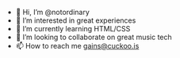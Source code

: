- 👋 Hi, I’m @notordinary
- 👀 I’m interested in great experiences
- 🌱 I’m currently learning HTML/CSS
- 💞️ I’m looking to collaborate on great music tech
- 📫 How to reach me gains@cuckoo.is

<!---
gains-is/gains-is is a ✨ special ✨ repository because its `README.md` (this file) appears on your GitHub profile.
You can click the Preview link to take a look at your changes.
--->
